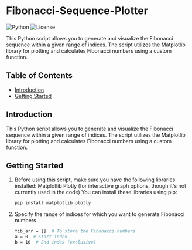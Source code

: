 # Fibonacci-Sequence-Plotter

![Python](https://img.shields.io/badge/Python%2B-blue)
![License](https://img.shields.io/badge/License-MIT-green)

This Python script allows you to generate and visualize the Fibonacci sequence within a given range of indices. The script utilizes the Matplotlib library for plotting and calculates Fibonacci numbers using a custom function.

## Table of Contents

- [Introduction](#introduction)
- [Getting Started](#getting-started)



## Introduction

This Python script allows you to generate and visualize the Fibonacci sequence within a given range of indices. The script utilizes the Matplotlib library for plotting and calculates Fibonacci numbers using a custom function.

## Getting Started

1. Before using this script, make sure you have the following libraries installed:
      Matplotlib
      Plotly (for interactive graph options, though it's not currently used in the code)
      You can install these libraries using pip:
   ```bash
   pip install matplotlib plotly
   ```

2. Specify the range of indices for which you want to generate Fibonacci numbers
   ```bash
   fib_arr = []  # To store the Fibonacci numbers
   a = 0  # Start index
   b = 10  # End index (exclusive)
   ```






